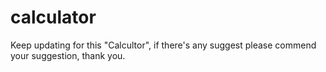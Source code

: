 # calculator
Keep updating for this "Calcultor", 
if there's any suggest please commend your suggestion, 
thank you.
